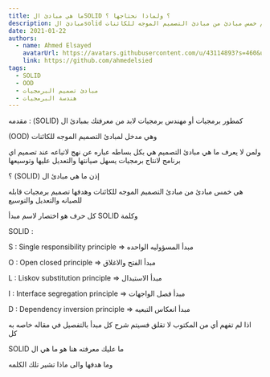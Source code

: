 ```yaml
---
title: ما هي مبادئ الSOLID ؟ ولماذا نحتاجها ؟
description: مبادئ الsolid هم خمس مبادئ من مبادئ التصميم الموجه للكائنات
date: 2021-01-22
authors:
  - name: Ahmed Elsayed
    avatarUrl: https://avatars.githubusercontent.com/u/43114893?s=460&u=7bdd4330b4bc87a3f8ad1b4c93ba0c3a4f71e5b5&v=4
    link: https://github.com/ahmedelsied
tags:
  - SOLID
  - OOD
  - مبادئ تصميم البرمجيات
  - هندسة البرمجيات
---
```

مقدمه :
(SOLID) كمطور برمجيات أو مهندس برمجيات لابد من معرفتك بمبادئ ال 

(OOD) وهي مدخل لمبادئ التصميم الموجه للكائنات 

ولمن لا يعرف ما هي مبادئ التصميم هي بكل بساطه عباره عن نهج لاتباعه عند تصميم اي برنامج لانتاج برمجيات يسهل صيانتها والتعديل عليها وتوسيعها

؟ (SOLID) إذن ما هي مبادئ ال 

هي خمس مبادئ من مبادئ التصميم الموجه للكائنات وهدفها تصميم برمجيات قابله للصيانه والتعديل والتوسيع

كل حرف هو اختصار لاسم مبدأ SOLID وكلمة

SOLID :

S : Single responsibility principle => مبدأ المسؤوليه الواحده

O : Open closed principle => مبدأ الفتح والاغلاق

L : Liskov substitution principle => مبدأ الاستبدال

I : Interface segregation principle  => مبدأ فصل الواجهات

D : Dependency inversion principle => مبدأ انعكاس التبعيه

اذا لم تفهم أي من المكتوب لا تقلق فسيتم شرح كل مبدأ بالتفصيل في مقاله خاصه به كل

SOLID ما عليك معرفته هنا هو ما هي ال

وما هدفها والى ماذا تشير تلك الكلمه
